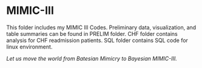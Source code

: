 # MIMIC-III

This folder includes my MIMIC III Codes.
Preliminary data, visualization, and table summaries can be found in PRELIM folder.
CHF folder contains analysis for CHF readmission patients. 
SQL folder contains SQL code for linux environment.

<i>Let us move the world from Batesian Mimicry to Bayesian MIMIC-III.</i>
